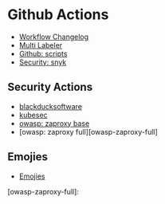 # Github Actions

- [Workflow Changelog](https://github.com/search?o=desc&q=dangoslen%2Fchangelog-enforcer+path%3A.github%2Fworkflows+language%3AYAML&s=&type=Code)
- [Multi Labeler](https://github.com/search?o=desc&q=fuxingloh%2Fmulti-labeler+path%3A.github%2Fworkflows+language%3AYAML&s=&type=Code)
- [Github: scripts](https://github.com/search?o=desc&q=actions%2Fgithub-script+path%3A.github%2Fworkflows+language%3AYAML&s=&type=Code)
- [Security: snyk](https://github.com/search?o=desc&q=snyk%2Factions/node+path%3A.github%2Fworkflows+language%3AYAML&s=&type=Code)

## Security Actions

- [blackducksoftware][blackducksoftware]
- [kubesec][kubesec]
- [owasp: zaproxy base][owasp-zaproxy-base]
- [owasp: zaproxy full][owasp-zaproxy-full]

## Emojies

- [Emojies](https://github.com/ikatyang/emoji-cheat-sheet)

<!-- resources -->
[blackducksoftware]: https://github.com/search?o=desc&q=blackducksoftware%2Fgithub-action+path%3A.github%2Fworkflows+language%3AYAML&s=&type=Code
[kubesec]: https://github.com/search?o=desc&q=controlplaneio%2Fkubesec-action+path%3A.github%2Fworkflows+language%3AYAML&s=&type=Code
[owasp-zaproxy-base]: https://github.com/search?o=zaproxy&q=zaproxy%2Faction-baseline+path%3A.github%2Fworkflows+language%3AYAML&s=&type=Code
[owasp-zaproxy-full]: 
